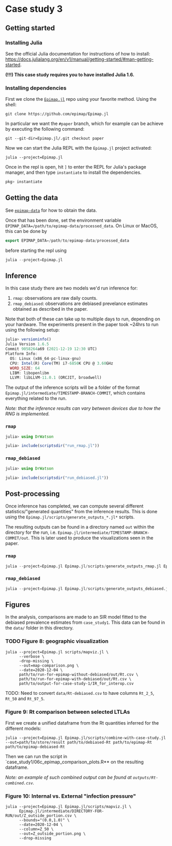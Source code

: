 # Case study 3

## Getting started

### Installing Julia

See the official Julia documentation for instructions of how to install: https://docs.julialang.org/en/v1/manual/getting-started/#man-getting-started.

**(!!!) This case study requires you to have installed Julia 1.6.**

### Installing dependencies

First we clone the [`Epimap.jl`](https://github.com/epimap/Epimap.jl) repo using your favorite method. Using the shell:

``` shell
git clone https://github.com/epimap/Epimap.jl
```

In particular we want the `#paper` branch, which for example can be achieve by executing the following command:

``` shell
git --git-dir=Epimap.jl/.git checkout paper
```

Now we can start the Julia REPL with the `Epimap.jl` project activated:

```shell
julia --project=Epimap.jl
```

Once in the repl is open, hit `]` to enter the REPL for Julia's package manager, and then type `instantiate` to install the dependencies.

``` julia
pkg> instantiate
```

## Getting the data

See [`epimap-data`](https://github.com/epimap/epimap-data) for how to obtain the data.

Once that has been done, set the environment variable `EPIMAP_DATA=/path/to/epimap-data/processed_data`. On Linux or MacOS, this can be done by

``` julia
export EPIMAP_DATA=/path/to/epimap-data/processed_data
```

before starting the repl using

``` julia
julia --project=Epimap.jl
```

## Inference

In this case study there are two models we'd run inference for:
1. `rmap`: observations are raw daily counts.
2. `rmap_debiased`: observations are debiased prevelance estimates obtained as described in the paper.

Note that both of these can take up to multiple days to run, depending on your hardware.
The experiments present in the paper took ~24hrs to run using the following setup:

``` julia
julia> versioninfo()
Julia Version 1.6.5
Commit 9058264a69 (2021-12-19 12:30 UTC)
Platform Info:
  OS: Linux (x86_64-pc-linux-gnu)
  CPU: Intel(R) Core(TM) i7-6850K CPU @ 3.60GHz
  WORD_SIZE: 64
  LIBM: libopenlibm
  LLVM: libLLVM-11.0.1 (ORCJIT, broadwell)
```

The output of the inference scripts will be a folder of the format `Epimap.jl/intermediate/TIMESTAMP-BRANCH-COMMIT`, which contains everything related to the run.

*Note: that the inference results can vary between devices due to how the RNG is implemented.*

### `rmap`

```julia
julia> using DrWatson

julia> include(scriptsdir("run_rmap.jl"))
```

### `rmap_debiased`

```julia
julia> using DrWatson

julia> include(scriptsdir("run_debiased.jl"))
```

## Post-processing

Once inference has completed, we can compute several different statistics/"generated quantities" from the inference results. This is done using the `Epimap.jl/scripts/generate_outputs_*.jl*` scripts.

The resulting outputs can be found in a directory named `out` within the directory for the run, i.e. `Epimap.jl/intermediate/TIMESTAMP-BRANCH-COMMIT/out`. This is later used to produce the visualizations seen in the paper.

### `rmap`

``` julia
julia --project=Epimap.jl Epimap.jl/scripts/generate_outputs_rmap.jl Epimap.jl/intermediate/DIRECTORY-FOR-RMAP-RUN
```

### `rmap_debiased`

``` julia
julia --project=Epimap.jl Epimap.jl/scripts/generate_outputs_debiased.jl Epimap.jl/intermediate/DIRECTORY-FOR-RMAP_DEBIASED-RUN
```

## Figures

In the analysis, comparisons are made to an SIR model fitted to the debiased prevalence estimates from `case_study1`. This data can be found in the `data/` folder in this directory.

### TODO Figure 8: geographic visualization

``` shell
julia --project=Epimap.jl scripts/mapviz.jl \
      --verbose \
      -drop-missing \
      --out=map-comparison.png \
      --date=2020-12-04 \
      path/to/run-for-epimap-without-debiased/out/Rt.csv \
      path/to/run-for-epimap-with-debiased/out/Rt.csv \
      path/to/output-for-case-study-1/IR_for_interop.csv
```

TODO: Need to convert `data/Rt-debiased.csv` to have columns `Rt_2_5`, `Rt_50` and `Rt_97_5`.

### Figure 9: Rt comparison between selected LTLAs

First we create a unified dataframe from the Rt quantities inferred for the different models:

``` shell
julia --project=Epimap.jl Epimap.jl/scripts/combine-with-case-study.jl --out=path/to/store/result path/to/debiased-Rt path/to/epimap-Rt path/to/epimap-debiased-Rt
```

Then we can run the script in `case_study1/06c_epimap_comparison_plots.R** on the resulting dataframe.

*Note: an example of such combined output can be found at `outputs/Rt-combined.csv`.*

### Figure 10: Internal vs. External "infection pressure"

``` shell
julia --project=Epimap.jl Epimap.jl/scripts/mapviz.jl \
      Epimap.jl/intermediate/DIRECTORY-FOR-RUN/out/Z_outside_portion.csv \
      --bounds="(0.0,1.0)" \
      --date=2020-12-04 \
      --column=Z_50 \
      --out=Z_outside_portion.png \
      --drop-missing
```
